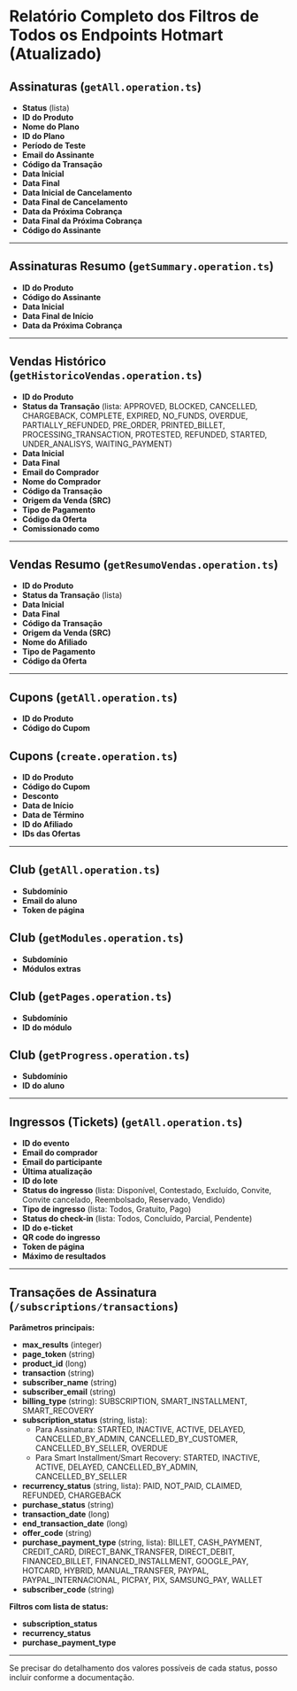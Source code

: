# Relatório Completo dos Filtros de Todos os Endpoints Hotmart (Atualizado)

## Assinaturas (`getAll.operation.ts`)
- **Status** (lista)
- **ID do Produto**
- **Nome do Plano**
- **ID do Plano**
- **Período de Teste**
- **Email do Assinante**
- **Código da Transação**
- **Data Inicial**
- **Data Final**
- **Data Inicial de Cancelamento**
- **Data Final de Cancelamento**
- **Data da Próxima Cobrança**
- **Data Final da Próxima Cobrança**
- **Código do Assinante**

---

## Assinaturas Resumo (`getSummary.operation.ts`)
- **ID do Produto**
- **Código do Assinante**
- **Data Inicial**
- **Data Final de Início**
- **Data da Próxima Cobrança**

---

## Vendas Histórico (`getHistoricoVendas.operation.ts`)
- **ID do Produto**
- **Status da Transação** (lista: APPROVED, BLOCKED, CANCELLED, CHARGEBACK, COMPLETE, EXPIRED, NO_FUNDS, OVERDUE, PARTIALLY_REFUNDED, PRE_ORDER, PRINTED_BILLET, PROCESSING_TRANSACTION, PROTESTED, REFUNDED, STARTED, UNDER_ANALISYS, WAITING_PAYMENT)
- **Data Inicial**
- **Data Final**
- **Email do Comprador**
- **Nome do Comprador**
- **Código da Transação**
- **Origem da Venda (SRC)**
- **Tipo de Pagamento**
- **Código da Oferta**
- **Comissionado como**

---

## Vendas Resumo (`getResumoVendas.operation.ts`)
- **ID do Produto**
- **Status da Transação** (lista)
- **Data Inicial**
- **Data Final**
- **Código da Transação**
- **Origem da Venda (SRC)**
- **Nome do Afiliado**
- **Tipo de Pagamento**
- **Código da Oferta**

---

## Cupons (`getAll.operation.ts`)
- **ID do Produto**
- **Código do Cupom**

## Cupons (`create.operation.ts`)
- **ID do Produto**
- **Código do Cupom**
- **Desconto**
- **Data de Início**
- **Data de Término**
- **ID do Afiliado**
- **IDs das Ofertas**

---

## Club (`getAll.operation.ts`)
- **Subdomínio**
- **Email do aluno**
- **Token de página**

## Club (`getModules.operation.ts`)
- **Subdomínio**
- **Módulos extras**

## Club (`getPages.operation.ts`)
- **Subdomínio**
- **ID do módulo**

## Club (`getProgress.operation.ts`)
- **Subdomínio**
- **ID do aluno**

---

## Ingressos (Tickets) (`getAll.operation.ts`)
- **ID do evento**
- **Email do comprador**
- **Email do participante**
- **Última atualização**
- **ID do lote**
- **Status do ingresso** (lista: Disponível, Contestado, Excluído, Convite, Convite cancelado, Reembolsado, Reservado, Vendido)
- **Tipo de ingresso** (lista: Todos, Gratuito, Pago)
- **Status do check-in** (lista: Todos, Concluído, Parcial, Pendente)
- **ID do e-ticket**
- **QR code do ingresso**
- **Token de página**
- **Máximo de resultados**

---

## Transações de Assinatura (`/subscriptions/transactions`)
**Parâmetros principais:**
- **max_results** (integer)
- **page_token** (string)
- **product_id** (long)
- **transaction** (string)
- **subscriber_name** (string)
- **subscriber_email** (string)
- **billing_type** (string): SUBSCRIPTION, SMART_INSTALLMENT, SMART_RECOVERY
- **subscription_status** (string, lista):
  - Para Assinatura: STARTED, INACTIVE, ACTIVE, DELAYED, CANCELLED_BY_ADMIN, CANCELLED_BY_CUSTOMER, CANCELLED_BY_SELLER, OVERDUE
  - Para Smart Installment/Smart Recovery: STARTED, INACTIVE, ACTIVE, DELAYED, CANCELLED_BY_ADMIN, CANCELLED_BY_SELLER
- **recurrency_status** (string, lista): PAID, NOT_PAID, CLAIMED, REFUNDED, CHARGEBACK
- **purchase_status** (string)
- **transaction_date** (long)
- **end_transaction_date** (long)
- **offer_code** (string)
- **purchase_payment_type** (string, lista): BILLET, CASH_PAYMENT, CREDIT_CARD, DIRECT_BANK_TRANSFER, DIRECT_DEBIT, FINANCED_BILLET, FINANCED_INSTALLMENT, GOOGLE_PAY, HOTCARD, HYBRID, MANUAL_TRANSFER, PAYPAL, PAYPAL_INTERNACIONAL, PICPAY, PIX, SAMSUNG_PAY, WALLET
- **subscriber_code** (string)

**Filtros com lista de status:**
- **subscription_status**
- **recurrency_status**
- **purchase_payment_type**

---

Se precisar do detalhamento dos valores possíveis de cada status, posso incluir conforme a documentação.
